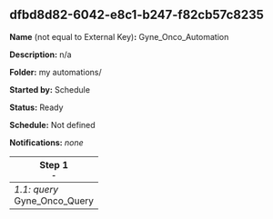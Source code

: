 ## dfbd8d82-6042-e8c1-b247-f82cb57c8235

**Name** (not equal to External Key)**:** Gyne_Onco_Automation

**Description:** n/a

**Folder:** my automations/

**Started by:** Schedule

**Status:** Ready

**Schedule:** Not defined

**Notifications:** _none_


| Step 1<br>_<small>-</small>_ |
| --- |
| _1.1: query_<br>Gyne_Onco_Query |
